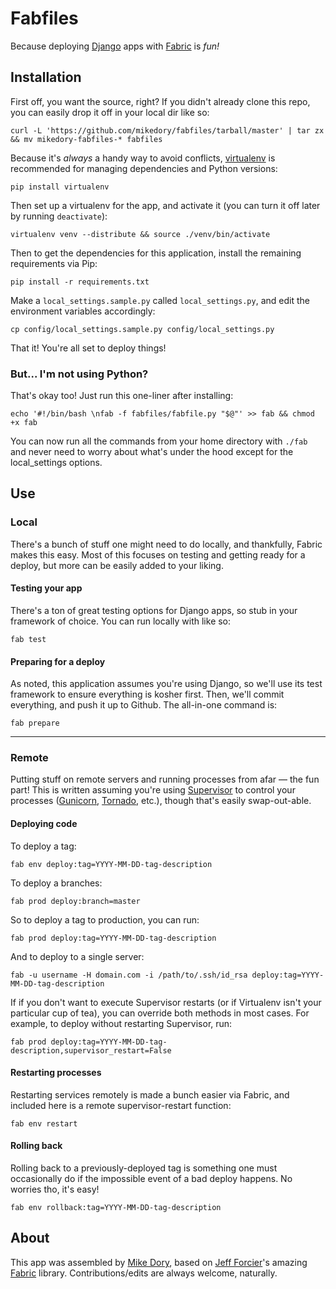 Fabfiles
========

Because deploying [Django](https://www.djangoproject.com/) apps with [Fabric](http://docs.fabfile.org/) is *fun!*


Installation
------------

First off, you want the source, right?  If you didn't already clone this repo, you can easily drop it off in your local dir like so:

    curl -L 'https://github.com/mikedory/fabfiles/tarball/master' | tar zx && mv mikedory-fabfiles-* fabfiles

Because it's *always* a handy way to avoid conflicts, [virtualenv](http://www.virtualenv.org/) is recommended for managing dependencies and Python versions:

    pip install virtualenv

Then set up a virtualenv for the app, and activate it (you can turn it off later by running `deactivate`):

    virtualenv venv --distribute && source ./venv/bin/activate 

Then to get the dependencies for this application, install the remaining requirements via Pip:

    pip install -r requirements.txt

Make a `local_settings.sample.py` called `local_settings.py`, and edit the environment variables accordingly:

    cp config/local_settings.sample.py config/local_settings.py

That it! You're all set to deploy things!


### But... I'm not using Python?

That's okay too!  Just run this one-liner after installing:

    echo '#!/bin/bash \nfab -f fabfiles/fabfile.py "$@"' >> fab && chmod +x fab

You can now run all the commands from your home directory with `./fab` and never need to worry about what's under the hood except for the local_settings options.


Use
---

### Local

There's a bunch of stuff one might need to do locally, and thankfully, Fabric makes this easy. Most of this focuses on testing and getting ready for a deploy, but more can be easily added to your liking.


#### Testing your app

There's a ton of great testing options for Django apps, so stub in your framework of choice.  You can run locally with like so:

    fab test


#### Preparing for a deploy

As noted, this application assumes you're using Django, so we'll use its test framework to ensure everything is kosher first.  Then, we'll commit everything, and push it up to Github.  The all-in-one command is:

    fab prepare

---

### Remote

Putting stuff on remote servers and running processes from afar &mdash; the fun part!  This is written assuming you're using [Supervisor](http://supervisord.org/) to control your processes ([Gunicorn](http://gunicorn.org/), [Tornado](http://www.tornadoweb.org/), etc.), though that's easily swap-out-able.


#### Deploying code

To deploy a tag:

    fab env deploy:tag=YYYY-MM-DD-tag-description

To deploy a branches:

    fab prod deploy:branch=master

So to deploy a tag to production, you can run:

    fab prod deploy:tag=YYYY-MM-DD-tag-description

And to deploy to a single server:

    fab -u username -H domain.com -i /path/to/.ssh/id_rsa deploy:tag=YYYY-MM-DD-tag-description

If if you don't want to execute Supervisor restarts (or if Virtualenv isn't your particular cup of tea), you can override both methods in most cases.  For example, to deploy without restarting Supervisor, run:

    fab prod deploy:tag=YYYY-MM-DD-tag-description,supervisor_restart=False


#### Restarting processes 

Restarting services remotely is made a bunch easier via Fabric, and included here is a remote supervisor-restart function:

    fab env restart


#### Rolling back

Rolling back to a previously-deployed tag is something one must occasionally do if the impossible event of a bad deploy happens.  No worries tho, it's easy!

    fab env rollback:tag=YYYY-MM-DD-tag-description


About
-----

This app was assembled by [Mike Dory](https://github.com/mikedory), based on [Jeff Forcier](https://github.com/bitprophet/)'s amazing [Fabric](http://fabfile.org) library. Contributions/edits are always welcome, naturally.
